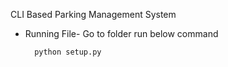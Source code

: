 CLI Based Parking Management System

* Running File- Go to folder run below command

		python setup.py